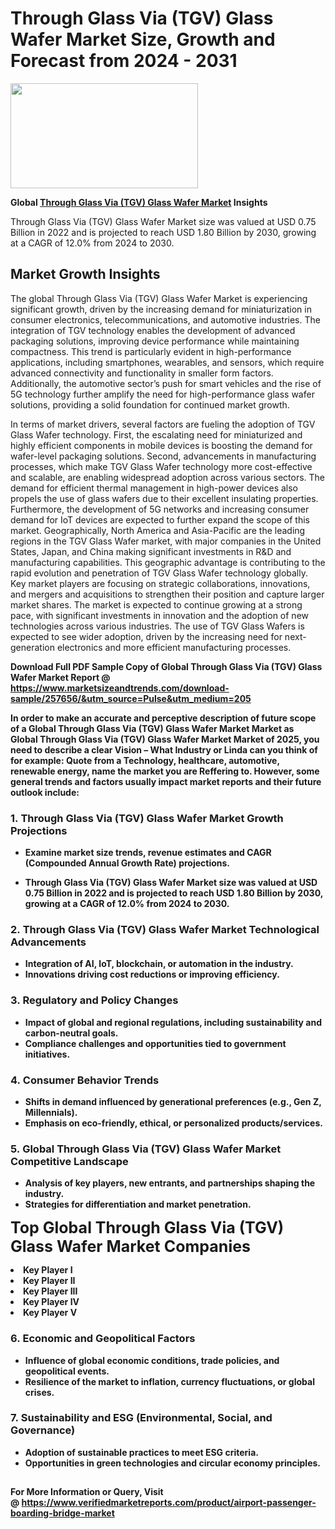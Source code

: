 <H1>Through Glass Via (TGV) Glass Wafer Market Size, Growth and Forecast from 2024 - 2031</H1><img class="aligncenter size-medium wp-image-584254" src="https://thirdeyenews.in/wp-content/uploads/2024/09/Global-Market-Research-300x168.jpeg" alt="" width="300" height="168" /><p><strong>Global&nbsp;<a href="https://www.marketsizeandtrends.com/download-sample/257656/&amp;utm_source=Pulse&amp;utm_medium=205">Through Glass Via (TGV) Glass Wafer Market</a> Insights</strong></p><p>Through Glass Via (TGV) Glass Wafer Market size was valued at USD 0.75 Billion in 2022 and is projected to reach USD 1.80 Billion by 2030, growing at a CAGR of 12.0% from 2024 to 2030.</p><p><h2>Market Growth Insights</h2> <p>The global Through Glass Via (TGV) Glass Wafer Market is experiencing significant growth, driven by the increasing demand for miniaturization in consumer electronics, telecommunications, and automotive industries. The integration of TGV technology enables the development of advanced packaging solutions, improving device performance while maintaining compactness. This trend is particularly evident in high-performance applications, including smartphones, wearables, and sensors, which require advanced connectivity and functionality in smaller form factors. Additionally, the automotive sector’s push for smart vehicles and the rise of 5G technology further amplify the need for high-performance glass wafer solutions, providing a solid foundation for continued market growth.</p> <p><strong></strong></p> <p>In terms of market drivers, several factors are fueling the adoption of TGV Glass Wafer technology. First, the escalating need for miniaturized and highly efficient components in mobile devices is boosting the demand for wafer-level packaging solutions. Second, advancements in manufacturing processes, which make TGV Glass Wafer technology more cost-effective and scalable, are enabling widespread adoption across various sectors. The demand for efficient thermal management in high-power devices also propels the use of glass wafers due to their excellent insulating properties. Furthermore, the development of 5G networks and increasing consumer demand for IoT devices are expected to further expand the scope of this market. Geographically, North America and Asia-Pacific are the leading regions in the TGV Glass Wafer market, with major companies in the United States, Japan, and China making significant investments in R&D and manufacturing capabilities. This geographic advantage is contributing to the rapid evolution and penetration of TGV Glass Wafer technology globally. Key market players are focusing on strategic collaborations, innovations, and mergers and acquisitions to strengthen their position and capture larger market shares. The market is expected to continue growing at a strong pace, with significant investments in innovation and the adoption of new technologies across various industries. The use of TGV Glass Wafers is expected to see wider adoption, driven by the increasing need for next-generation electronics and more efficient manufacturing processes. <p><strong></p><p><span class=""><strong>Download Full PDF Sample Copy of Global Through Glass Via (TGV) Glass Wafer Market Report</strong> @ <a href="https://www.marketsizeandtrends.com/download-sample/257656/&amp;utm_source=Pulse&amp;utm_medium=205" target="_blank">https://www.marketsizeandtrends.com/download-sample/257656/&amp;utm_source=Pulse&amp;utm_medium=205</a></span></p><p>In order to make an accurate and perceptive description of future scope of a Global&nbsp;Through Glass Via (TGV) Glass Wafer Market Market as Global&nbsp;Through Glass Via (TGV) Glass Wafer Market Market of 2025, you need to describe a clear Vision &ndash; What Industry or Linda can you think of for example: Quote from a Technology, healthcare, automotive, renewable energy, name the market you are Reffering to. However, some general trends and factors usually impact market reports and their future outlook include:</p><h3>1.&nbsp;<strong>Through Glass Via (TGV) Glass Wafer Market Growth Projections</strong></h3><ul><li>Examine market size trends, revenue estimates and CAGR (Compounded Annual Growth Rate) projections.</li><li><p>Through Glass Via (TGV) Glass Wafer Market size was valued at USD 0.75 Billion in 2022 and is projected to reach USD 1.80 Billion by 2030, growing at a CAGR of 12.0% from 2024 to 2030.</p></li></ul><h3>2.&nbsp;<strong>Through Glass Via (TGV) Glass Wafer Market Technological Advancements</strong></h3><ul><li>Integration of AI, IoT, blockchain, or automation in the industry.</li><li>Innovations driving cost reductions or improving efficiency.</li></ul><h3>3.&nbsp;<strong>Regulatory and Policy Changes</strong></h3><ul><li>Impact of global and regional regulations, including sustainability and carbon-neutral goals.</li><li>Compliance challenges and opportunities tied to government initiatives.</li></ul><h3>4.&nbsp;<strong>Consumer Behavior Trends</strong></h3><ul><li>Shifts in demand influenced by generational preferences (e.g., Gen Z, Millennials).</li><li>Emphasis on eco-friendly, ethical, or personalized products/services.</li></ul><h3>5.&nbsp;<strong>Global Through Glass Via (TGV) Glass Wafer Market Competitive Landscape</strong></h3><ul><li>Analysis of key players, new entrants, and partnerships shaping the industry.</li><li>Strategies for differentiation and market penetration.</li></ul><p data-pm-slice="1 1 []"><span style="color: inherit; font-family: inherit; font-size: 25px;">Top Global Through Glass Via (TGV) Glass Wafer Market Companies</span></p><div class="" data-test-id=""><p><li>Key Player I</li><li> Key Player II</li><li> Key Player III</li><li> Key Player IV</li><li> Key Player V</li></p></div><h3>6.&nbsp;<strong>Economic and Geopolitical Factors</strong></h3><ul><li>Influence of global economic conditions, trade policies, and geopolitical events.</li><li>Resilience of the market to inflation, currency fluctuations, or global crises.</li></ul><h3>7.&nbsp;<strong>Sustainability and ESG (Environmental, Social, and Governance)</strong></h3><ul><li>Adoption of sustainable practices to meet ESG criteria.</li><li>Opportunities in green technologies and circular economy principles.</li></ul><h2><strong style="font-size: 14px;">For More Information or Query, Visit @&nbsp;</strong><a style="background-color: #ffffff; font-size: 14px;" href="https://www.marketsizeandtrends.com/report/through-glass-via-tgv-glass-wafer-market/" target="_blank">https://www.verifiedmarketreports.com/product/airport-passenger-boarding-bridge-market</a></h2>
